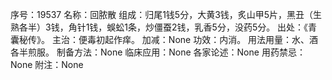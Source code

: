 序号：19537
名称：回脓散
组成：归尾1钱5分，大黄3钱，炙山甲5片，黑丑（生熟各半）3钱，角针1钱，蜈蚣1条，炒僵蚕2钱，乳香5分，没药5分。
出处：《青囊秘传》。
主治：便毒初起作痒。
加减：None
功效：内消。
用法用量：水、酒各半煎服。
制备方法：None
临床应用：None
各家论述：None
用药禁忌：None
附注：None
